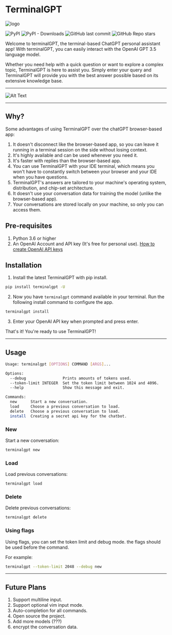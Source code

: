 # TerminalGPT

![logo](logo.png)

![PyPI](https://img.shields.io/pypi/v/terminalgpt) ![PyPI - Downloads](https://img.shields.io/pypi/dm/terminalgpt) ![GitHub last commit](https://img.shields.io/github/last-commit/adamyodinsky/terminalgpt) ![GitHub Repo stars](https://img.shields.io/github/stars/adamyodinsky/terminalgpt?style=social)

Welcome to terminalGPT, the terminal-based ChatGPT personal assistant app!
With terminalGPT, you can easily interact with the OpenAI GPT 3.5 language model.

Whether you need help with a quick question or want to explore a complex topic, TerminalGPT is here to assist you. Simply enter your query and TerminalGPT will provide you with the best answer possible based on its extensive knowledge base.

---

![Alt Text](./usage.gif)

---

## Why?

Some advantages of using TerminalGPT over the chatGPT browser-based app:

1. It doesn't disconnect like the browser-based app, so you can leave it running in a terminal session on the side without losing context.
2. It's highly available and can be used whenever you need it.
3. It's faster with replies than the browser-based app.
4. You can use TerminalGPT with your IDE terminal, which means you won't have to constantly switch between your browser and your IDE when you have questions.
5. TerminalGPT's answers are tailored to your machine's operating system, distribution, and chip-set architecture.
6. It doesn't use your conversation data for training the model (unlike the browser-based app).
7. Your conversations are stored locally on your machine, so only you can access them.

## Pre-requisites

1. Python 3.6 or higher
2. An OpenAI Account and API key (It's free for personal use).
[How to create OpenAI API keys](https://elephas.app/blog/how-to-create-openai-api-keys-cl5c4f21d281431po7k8fgyol0)

## Installation

1. Install the latest TerminalGPT with pip install.

```sh
pip install terminalgpt -U
```

2. Now you have `terminalgpt` command available in your terminal. Run the following install command to configure the app.

```sh
terminalgpt install
```

3. Enter your OpenAI API key when prompted and press enter.

That's it! You're ready to use TerminalGPT!

---

## Usage

```sh
Usage: terminalgpt [OPTIONS] COMMAND [ARGS]...

Options:
  --debug                Prints amounts of tokens used.
  --token-limit INTEGER  Set the token limit between 1024 and 4096.
  --help                 Show this message and exit.

Commands:
  new      Start a new conversation.
  load     Choose a previous conversation to load.
  delete   Choose a previous conversation to load.
  install  Creating a secret api key for the chatbot.
```

### New

Start a new conversation:

```sh
terminalgpt new
```

### Load

Load previous conversations:

```sh
terminalgpt load
```

### Delete

Delete previous conversations:

```sh
terminalgpt delete
```

### Using flags

Using flags, you can set the token limit and debug mode. the flags should be used before the command.

For example:

```sh
terminalgpt --token-limit 2048 --debug new
```

---

## Future Plans

1. Support multiline input.
2. Support optional vim input mode.
3. Auto-completion for all commands.
4. Open source the project.
5. Add more models (???)
6. encrypt the conversation data.
